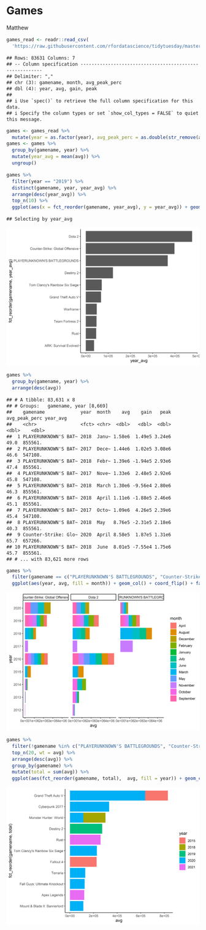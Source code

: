 Games
================
Matthew

``` r
games_read <- readr::read_csv(
  'https://raw.githubusercontent.com/rfordatascience/tidytuesday/master/data/2021/2021-03-16/games.csv')
```

    ## Rows: 83631 Columns: 7
    ## -- Column specification --------------------------------------------------------
    ## Delimiter: ","
    ## chr (3): gamename, month, avg_peak_perc
    ## dbl (4): year, avg, gain, peak
    ## 
    ## i Use `spec()` to retrieve the full column specification for this data.
    ## i Specify the column types or set `show_col_types = FALSE` to quiet this message.

``` r
games <- games_read %>%
  mutate(year = as.factor(year), avg_peak_perc = as.double(str_remove(avg_peak_perc, "%")))
games <- games %>%
  group_by(gamename, year) %>%
  mutate(year_avg = mean(avg)) %>%
  ungroup()
```

``` r
games %>%
  filter(year == "2019") %>%
  distinct(gamename, year, year_avg) %>%
  arrange(desc(year_avg)) %>%
  top_n(10) %>%
  ggplot(aes(x = fct_reorder(gamename, year_avg), y = year_avg)) + geom_col() + coord_flip()
```

    ## Selecting by year_avg

![](Games_files/figure-gfm/unnamed-chunk-2-1.png)<!-- -->

``` r
games %>%
  group_by(gamename, year) %>%
  arrange(desc(avg))
```

    ## # A tibble: 83,631 x 8
    ## # Groups:   gamename, year [8,669]
    ##    gamename             year  month    avg    gain   peak avg_peak_perc year_avg
    ##    <chr>                <fct> <chr>  <dbl>   <dbl>  <dbl>         <dbl>    <dbl>
    ##  1 PLAYERUNKNOWN'S BAT~ 2018  Janu~ 1.58e6  1.49e5 3.24e6          49.0  855561.
    ##  2 PLAYERUNKNOWN'S BAT~ 2017  Dece~ 1.44e6  1.02e5 3.08e6          46.6  547108.
    ##  3 PLAYERUNKNOWN'S BAT~ 2018  Febr~ 1.39e6 -1.94e5 2.93e6          47.4  855561.
    ##  4 PLAYERUNKNOWN'S BAT~ 2017  Nove~ 1.33e6  2.48e5 2.92e6          45.8  547108.
    ##  5 PLAYERUNKNOWN'S BAT~ 2018  March 1.30e6 -9.56e4 2.80e6          46.3  855561.
    ##  6 PLAYERUNKNOWN'S BAT~ 2018  April 1.11e6 -1.88e5 2.46e6          45.1  855561.
    ##  7 PLAYERUNKNOWN'S BAT~ 2017  Octo~ 1.09e6  4.26e5 2.39e6          45.4  547108.
    ##  8 PLAYERUNKNOWN'S BAT~ 2018  May   8.76e5 -2.31e5 2.18e6          40.3  855561.
    ##  9 Counter-Strike: Glo~ 2020  April 8.58e5  1.87e5 1.31e6          65.7  657266.
    ## 10 PLAYERUNKNOWN'S BAT~ 2018  June  8.01e5 -7.55e4 1.75e6          45.7  855561.
    ## # ... with 83,621 more rows

``` r
games %>%
  filter(gamename == c("PLAYERUNKNOWN'S BATTLEGROUNDS", "Counter-Strike: Global Offensive", "Dota 2")) %>%
  ggplot(aes(year, avg, fill = month)) + geom_col() + coord_flip() + facet_wrap(~gamename)
```

![](Games_files/figure-gfm/unnamed-chunk-4-1.png)<!-- -->

``` r
games %>%
  filter(!gamename %in% c("PLAYERUNKNOWN'S BATTLEGROUNDS", "Counter-Strike: Global Offensive", "Dota 2")) %>%
  top_n(20, wt = avg) %>%
  arrange(desc(avg)) %>%
  group_by(gamename) %>%
  mutate(total = sum(avg)) %>%
  ggplot(aes(fct_reorder(gamename, total),  avg, fill = year)) + geom_col() + coord_flip()
```

![](Games_files/figure-gfm/unnamed-chunk-4-2.png)<!-- -->
